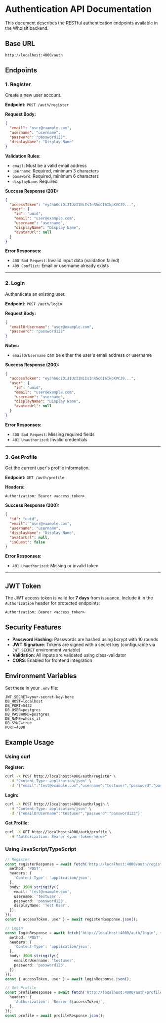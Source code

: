 # Authentication API Documentation

This document describes the RESTful authentication endpoints available in the WhoIsIt backend.

## Base URL

```
http://localhost:4000/auth
```

## Endpoints

### 1. Register

Create a new user account.

**Endpoint:** `POST /auth/register`

**Request Body:**
```json
{
  "email": "user@example.com",
  "username": "username",
  "password": "password123",
  "displayName": "Display Name"
}
```

**Validation Rules:**
- `email`: Must be a valid email address
- `username`: Required, minimum 3 characters
- `password`: Required, minimum 6 characters
- `displayName`: Required

**Success Response (201):**
```json
{
  "accessToken": "eyJhbGciOiJIUzI1NiIsInR5cCI6IkpXVCJ9...",
  "user": {
    "id": "uuid",
    "email": "user@example.com",
    "username": "username",
    "displayName": "Display Name",
    "avatarUrl": null
  }
}
```

**Error Responses:**
- `400 Bad Request`: Invalid input data (validation failed)
- `409 Conflict`: Email or username already exists

---

### 2. Login

Authenticate an existing user.

**Endpoint:** `POST /auth/login`

**Request Body:**
```json
{
  "emailOrUsername": "user@example.com",
  "password": "password123"
}
```

**Notes:**
- `emailOrUsername` can be either the user's email address or username

**Success Response (200):**
```json
{
  "accessToken": "eyJhbGciOiJIUzI1NiIsInR5cCI6IkpXVCJ9...",
  "user": {
    "id": "uuid",
    "email": "user@example.com",
    "username": "username",
    "displayName": "Display Name",
    "avatarUrl": null
  }
}
```

**Error Responses:**
- `400 Bad Request`: Missing required fields
- `401 Unauthorized`: Invalid credentials

---

### 3. Get Profile

Get the current user's profile information.

**Endpoint:** `GET /auth/profile`

**Headers:**
```
Authorization: Bearer <access_token>
```

**Success Response (200):**
```json
{
  "id": "uuid",
  "email": "user@example.com",
  "username": "username",
  "displayName": "Display Name",
  "avatarUrl": null,
  "isGuest": false
}
```

**Error Responses:**
- `401 Unauthorized`: Missing or invalid token

---

## JWT Token

The JWT access token is valid for **7 days** from issuance. Include it in the `Authorization` header for protected endpoints:

```
Authorization: Bearer <access_token>
```

## Security Features

- **Password Hashing**: Passwords are hashed using bcrypt with 10 rounds
- **JWT Signature**: Tokens are signed with a secret key (configurable via `JWT_SECRET` environment variable)
- **Validation**: All inputs are validated using class-validator
- **CORS**: Enabled for frontend integration

## Environment Variables

Set these in your `.env` file:

```env
JWT_SECRET=your-secret-key-here
DB_HOST=localhost
DB_PORT=5432
DB_USER=postgres
DB_PASSWORD=postgres
DB_NAME=whois_it
DB_SYNC=true
PORT=4000
```

## Example Usage

### Using curl

**Register:**
```bash
curl -X POST http://localhost:4000/auth/register \
  -H "Content-Type: application/json" \
  -d '{"email":"test@example.com","username":"testuser","password":"password123","displayName":"Test User"}'
```

**Login:**
```bash
curl -X POST http://localhost:4000/auth/login \
  -H "Content-Type: application/json" \
  -d '{"emailOrUsername":"testuser","password":"password123"}'
```

**Get Profile:**
```bash
curl -X GET http://localhost:4000/auth/profile \
  -H "Authorization: Bearer <your-token-here>"
```

### Using JavaScript/TypeScript

```typescript
// Register
const registerResponse = await fetch('http://localhost:4000/auth/register', {
  method: 'POST',
  headers: {
    'Content-Type': 'application/json',
  },
  body: JSON.stringify({
    email: 'test@example.com',
    username: 'testuser',
    password: 'password123',
    displayName: 'Test User',
  }),
});
const { accessToken, user } = await registerResponse.json();

// Login
const loginResponse = await fetch('http://localhost:4000/auth/login', {
  method: 'POST',
  headers: {
    'Content-Type': 'application/json',
  },
  body: JSON.stringify({
    emailOrUsername: 'testuser',
    password: 'password123',
  }),
});
const { accessToken, user } = await loginResponse.json();

// Get Profile
const profileResponse = await fetch('http://localhost:4000/auth/profile', {
  headers: {
    'Authorization': `Bearer ${accessToken}`,
  },
});
const profile = await profileResponse.json();
```
